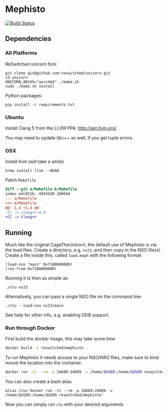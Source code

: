 # Mephisto
[![Build Status](https://travis-ci.org/reswitched/Mephisto.svg?branch=master)](https://travis-ci.org/reswitched/Mephisto)

## Dependencies

### All Platforms

ReSwitched unicorn fork:

```
git clone git@github.com:reswitched/unicorn.git
cd unicorn
UNICORN_ARCHS="aarch64" ./make.sh
sudo ./make.sh install
```

Python packages:

```
pip install -r requirements.txt
```

### Ubuntu

Install Clang 5 from the LLVM PPA: http://apt.llvm.org/

You may need to update libc++ as well, if you get tuple errors.

### OSX

Install llvm (will take a while)

```
brew install llvm --HEAD
```

Patch `Makefile`

```diff
diff --git a/Makefile b/Makefile
index e4c921b..4d53420 100644
--- a/Makefile
+++ b/Makefile
@@ -1,4 +1,4 @@
-CC := clang++-4.0
+CC := clang++
```

## Running

Much like the original CageTheUnicorn, the default use of Mephisto is via the load files.  Create a directory, e.g. `ns23`, and then copy in the NSO file(s).  Create a file inside this, called `load.meph` with the following format:

```
(load-nso "main" 0x7100000000)
(run-from 0x7100000000)
```

Running it is then as simple as:

```
./ctu ns23
```

Alternatively, you can pass a single NSO file on the command line:

```
./ctu --load-nso ns23/main
```

See help for other info, e.g. enabling GDB support.

### Run through Docker
First build the docker image, this may take some time

```bash
docker build -t reswitched/mephisto .
```

To run Mephisto it needs access to your NSO/NRO files, make sure to bind mount the location into the container.

```bash
docker run -ti --rm -p 24689:24689 -v /home/$USER:/home/$USER reswitched/mephisto --load-nro /$HOME/Coding/libtransistor/build/test/test_helloworld.nro
```

You can also create a bash alias.

```
alias ctu='docker run -ti --rm -p 24689:24689 -v /home/$USER:/home/$USER reswitched/mephisto'
```

Now you can simply run `ctu` with your desired arguments.
